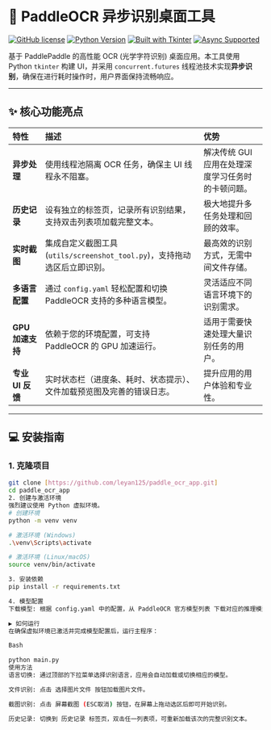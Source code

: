 # 🚀 PaddleOCR 异步识别桌面工具

[![GitHub license](https://img.shields.io/github/license/leyan125/paddle_ocr_app?style=flat-square)](LICENSE)
[![Python Version](https://img.shields.io/badge/Python-3.8%2B-blue?style=flat-square)](https://www.python.org/)
[![Built with Tkinter](https://img.shields.io/badge/GUI-Tkinter-yellowgreen?style=flat-square)]()
[![Async Supported](https://img.shields.io/badge/Concurrency-Async/Thread-orange?style=flat-square)]()

基于 PaddlePaddle 的高性能 OCR (光学字符识别) 桌面应用。本工具使用 Python `tkinter` 构建 UI，并采用 `concurrent.futures` 线程池技术实现**异步识别**，确保在进行耗时操作时，用户界面保持流畅响应。

---

## ✨ 核心功能亮点

| 特性 | 描述 | 优势 |
| :--- | :--- | :--- |
| **异步处理** | 使用线程池隔离 OCR 任务，确保主 UI 线程永不阻塞。 | 解决传统 GUI 应用在处理深度学习任务时的卡顿问题。 |
| **历史记录** | 设有独立的标签页，记录所有识别结果，支持双击列表项加载完整文本。 | 极大地提升多任务处理和回顾的效率。 |
| **实时截图** | 集成自定义截图工具 (`utils/screenshot_tool.py`)，支持拖动选区后立即识别。 | 最高效的识别方式，无需中间文件存储。 |
| **多语言配置** | 通过 `config.yaml` 轻松配置和切换 PaddleOCR 支持的多种语言模型。 | 灵活适应不同语言环境下的识别需求。 |
| **GPU 加速支持** | 依赖于您的环境配置，可支持 PaddleOCR 的 GPU 加速运行。 | 适用于需要快速处理大量识别任务的用户。 |
| **专业 UI 反馈** | 实时状态栏（进度条、耗时、状态提示）、文件加载预览图及完善的错误日志。 | 提升应用的用户体验和专业性。 |

---

## 💻 安装指南

### 1. 克隆项目

```bash
git clone [https://github.com/leyan125/paddle_ocr_app.git]
cd paddle_ocr_app
2. 创建与激活环境
强烈建议使用 Python 虚拟环境。
# 创建环境
python -m venv venv

# 激活环境 (Windows)
.\venv\Scripts\activate

# 激活环境 (Linux/macOS)
source venv/bin/activate

3. 安装依赖
pip install -r requirements.txt

4. 模型配置
下载模型: 根据 config.yaml 中的配置，从 PaddleOCR 官方模型列表 下载对应的推理模型，并将其解压到 models/ 文件夹下的相应子目录中。

▶️ 如何运行
在确保虚拟环境已激活并完成模型配置后，运行主程序：

Bash

python main.py
使用方法
语言切换: 通过顶部的下拉菜单选择识别语言，应用会自动加载或切换相应的模型。

文件识别: 点击 选择图片文件 按钮加载图片文件。

截图识别: 点击 屏幕截图 (ESC取消) 按钮，在屏幕上拖动选区后即可开始识别。

历史记录: 切换到 历史记录 标签页，双击任一列表项，可重新加载该次的完整识别文本。
